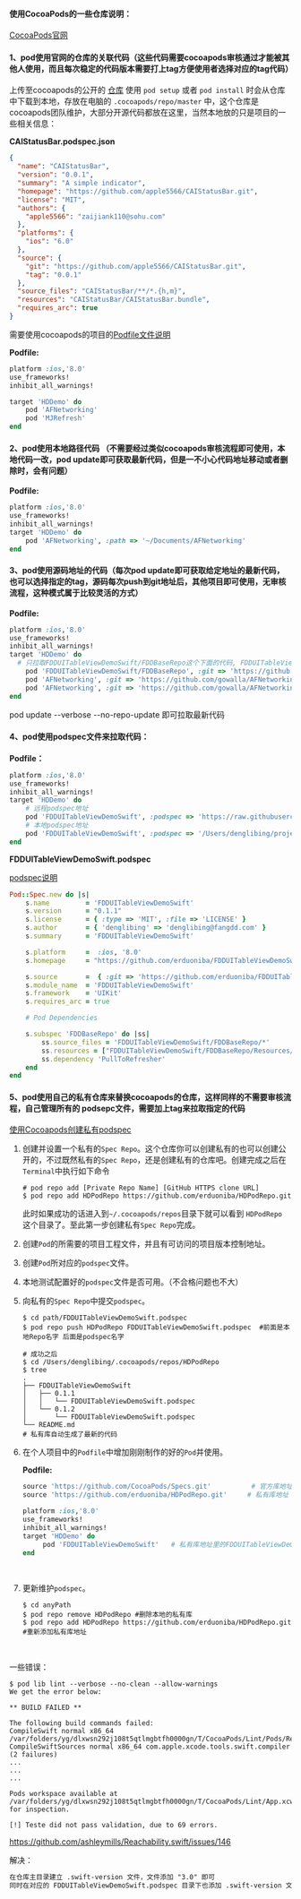 #### 使用CocoaPods的一些仓库说明：



[CocoaPods官网](https://cocoapods.org/)  

#### 1、pod使用官网的仓库的关联代码（这些代码需要cocoapods审核通过才能被其他人使用，而且每次稳定的代码版本需要打上tag方便使用者选择对应的tag代码）

上传至cocoapods的公开的 [仓库](https://github.com/CocoaPods/Specs.git) 使用 `pod setup` 或者 `pod install` 时会从仓库中下载到本地，存放在电脑的 `.cocoapods/repo/master` 中，这个仓库是cocoapods团队维护，大部分开源代码都放在这里，当然本地放的只是项目的一些相关信息：

**CAIStatusBar.podspec.json** 

```json
{
  "name": "CAIStatusBar",
  "version": "0.0.1",
  "summary": "A simple indicator",
  "homepage": "https://github.com/apple5566/CAIStatusBar.git",
  "license": "MIT",
  "authors": {
    "apple5566": "zaijiank110@sohu.com"
  },
  "platforms": {
    "ios": "6.0"
  },
  "source": {
    "git": "https://github.com/apple5566/CAIStatusBar.git",
    "tag": "0.0.1"
  },
  "source_files": "CAIStatusBar/**/*.{h,m}",
  "resources": "CAIStatusBar/CAIStatusBar.bundle",
  "requires_arc": true
}
```

需要使用cocoapods的项目的[Podfile文件说明](https://guides.cocoapods.org/syntax/podfile.html)

**Podfile:**

```ruby
platform :ios,'8.0'
use_frameworks!
inhibit_all_warnings!

target 'HDDemo' do
	pod 'AFNetworking'
	pod 'MJRefresh'
end
```



#### 2、pod使用本地路径代码 （不需要经过类似cocoapods审核流程即可使用，本地代码一改，pod update即可获取最新代码，但是一不小心代码地址移动或者删除时，会有问题）

**Podfile:** 

```ruby
platform :ios,'8.0'
use_frameworks!
inhibit_all_warnings!
target 'HDDemo' do
	pod 'AFNetworking', :path => '~/Documents/AFNetworking'
end
```



#### 3、pod使用源码地址的代码（每次pod update即可获取给定地址的最新代码，也可以选择指定的tag，源码每次push到git地址后，其他项目即可使用，无审核流程，这种模式属于比较灵活的方式）

**Podfile:** 

```ruby
platform :ios,'8.0'
use_frameworks!
inhibit_all_warnings!
target 'HDDemo' do
  # 只拉取FDDUITableViewDemoSwift/FDDBaseRepo这个下面的代码, FDDUITableViewDemoSwift.podspec见下面
	pod 'FDDUITableViewDemoSwift/FDDBaseRepo', :git => 'https://github.com/erduoniba/FDDUITableViewDemoSwift.git' ,:tag => '0.1.0'
 	pod 'AFNetworking', :git => 'https://github.com/gowalla/AFNetworking.git', :branch => 'dev'
  	pod 'AFNetworking', :git => 'https://github.com/gowalla/AFNetworking.git', :commit => '082f8319af'
end
```

pod update --verbose --no-repo-update 即可拉取最新代码



#### 4、pod使用podspec文件来拉取代码：

**Podfile：**

```ruby
platform :ios,'8.0'
use_frameworks!
inhibit_all_warnings!
target 'HDDemo' do
  	# 远程podspec地址
	pod 'FDDUITableViewDemoSwift', :podspec => 'https://raw.githubusercontent.com/erduoniba/FDDUITableViewDemoSwift/master/FDDUITableViewDemoSwift.podspec'
    # 本地podspec地址
  	pod 'FDDUITableViewDemoSwift', :podspec => '/Users/denglibing/project/harryProject/FDDUITableViewDemoSwift/FDDUITableViewDemoSwift.podspec'
end
```

**FDDUITableViewDemoSwift.podspec**

[podspec说明](https://guides.cocoapods.org/syntax/podspec.html) 

```ruby
Pod::Spec.new do |s|
    s.name         = 'FDDUITableViewDemoSwift'
    s.version      = "0.1.1"
    s.license      = { :type => 'MIT', :file => 'LICENSE' }
    s.author       = { 'denglibing' => 'denglibing@fangdd.com' }
    s.summary      = 'FDDUITableViewDemoSwift'

    s.platform     =  :ios, '8.0'
    s.homepage     = "https://github.com/erduoniba/FDDUITableViewDemoSwift"

    s.source       =  { :git => 'https://github.com/erduoniba/FDDUITableViewDemoSwift.git', :tag => "#{s.version}"}
    s.module_name  = 'FDDUITableViewDemoSwift'
    s.framework    = 'UIKit'
    s.requires_arc = true

    # Pod Dependencies

    s.subspec 'FDDBaseRepo' do |ss|
        ss.source_files = 'FDDUITableViewDemoSwift/FDDBaseRepo/*'
        ss.resources = ["FDDUITableViewDemoSwift/FDDBaseRepo/Resources/*"]
        ss.dependency 'PullToRefresher'
    end
end
```



#### 5、pod使用自己的私有仓库来替换cocoapods的仓库，这样同样的不需要审核流程，自己管理所有的 podsepc文件，需要加上tag来拉取指定的代码



[使用Cocoapods创建私有podspec](http://blog.wtlucky.com/blog/2015/02/26/create-private-podspec/) 

1. 创建并设置一个私有的`Spec Repo`。这个仓库你可以创建私有的也可以创建公开的，不过既然私有的`Spec Repo`，还是创建私有的仓库吧。创建完成之后在`Terminal`中执行如下命令

   ```shell
   # pod repo add [Private Repo Name] [GitHub HTTPS clone URL]
   $ pod repo add HDPodRepo https://github.com/erduoniba/HDPodRepo.git
   ```

   此时如果成功的话进入到`~/.cocoapods/repos`目录下就可以看到 `HDPodRepo`  这个目录了。至此第一步创建私有`Spec Repo`完成。

2. 创建`Pod`的所需要的项目工程文件，并且有可访问的项目版本控制地址。

3. 创建`Pod`所对应的`podspec`文件。

4. 本地测试配置好的`podspec`文件是否可用。（不合格问题也不大）

5. 向私有的`Spec Repo`中提交`podspec`。

   ```shell
   $ cd path/FDDUITableViewDemoSwift.podspec
   $ pod repo push HDPodRepo FDDUITableViewDemoSwift.podspec  #前面是本地Repo名字 后面是podspec名字

   # 成功之后
   $ cd /Users/denglibing/.cocoapods/repos/HDPodRepo 
   $ tree
   .
   ├── FDDUITableViewDemoSwift
   │   ├── 0.1.1
   │   │   └── FDDUITableViewDemoSwift.podspec
   │   └── 0.1.2
   │       └── FDDUITableViewDemoSwift.podspec
   └── README.md
   # 私有库自动生成了最新的代码
   ```

6. 在个人项目中的`Podfile`中增加刚刚制作的好的`Pod`并使用。

   **Podfile:** 

   ```ruby
   source 'https://github.com/CocoaPods/Specs.git'			# 官方库地址
   source 'https://github.com/erduoniba/HDPodRepo.git'     # 私有库地址

   platform :ios,'8.0'
   use_frameworks!
   inhibit_all_warnings!
   target 'HDDemo' do
     	pod 'FDDUITableViewDemoSwift'	# 私有库地址里的FDDUITableViewDemoSwift项目
   end
   ```

   ​

7. 更新维护`podspec`。

   ```shell
   $ cd anyPath
   $ pod repo remove HDPodRepo #删除本地的私有库
   $ pod repo add HDPodRepo https://github.com/erduoniba/HDPodRepo.git #重新添加私有库地址
   ```

   ​



一些错误：

```shell
$ pod lib lint --verbose --no-clean --allow-warnings
We get the error below:

** BUILD FAILED **

The following build commands failed:
CompileSwift normal x86_64 /var/folders/yg/dlxwsn292j108t5qtlmgbtfh0000gn/T/CocoaPods/Lint/Pods/ReachabilitySwift/Reachability/Reachability.swift
CompileSwiftSources normal x86_64 com.apple.xcode.tools.swift.compiler
(2 failures)
...
...
...

Pods workspace available at /var/folders/yg/dlxwsn292j108t5qtlmgbtfh0000gn/T/CocoaPods/Lint/App.xcworkspace for inspection.

[!] Teste did not pass validation, due to 69 errors.
```

https://github.com/ashleymills/Reachability.swift/issues/146

解决：

```html
在仓库主目录建立 .swift-version 文件，文件添加 "3.0" 即可
同时在对应的 FDDUITableViewDemoSwift.podspec 目录下也添加 .swift-version 文件
```

